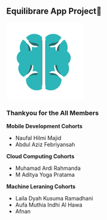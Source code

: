 ## Equilibrare App Project👋
<img src="https://github.com/Equilibrare/Equilibrare/blob/main/Equilibrare.png" alt="Logo app" width="200"/>



### Thankyou for the All Members
**Mobile Development Cohorts**
- Naufal Hilmi Majid
- Abdul Aziz Febriyansah

**Cloud Computing Cohorts**
- Muhamad Ardi Rahmanda
- M Aditya Yoga Pratama

**Machine Leraning Cohorts**
- Laila Dyah Kusuma Ramadhani
- Aufa Muthia Indhi Al Hawa
- Afnan


<!--
**Equilibrare/Equilibrare** is a ✨ _special_ ✨ repository because its `README.md` (this file) appears on your GitHub profile.

Here are some ideas to get you started:

- 🔭 I’m currently working on Bangkit Academy Capstone Project
- 🌱 I’m currently learning Cloud Computing
- 👯 I’m looking to collaborate on ...
- 🤔 I’m looking for help with ...
- 💬 Ask me about ...
- 📫 How to reach me: ...    
- 😄 Pronouns: ...
- ⚡ Fun fact: ...
-->
